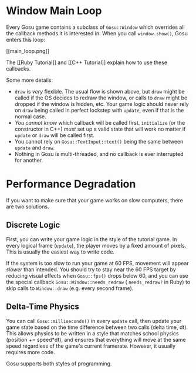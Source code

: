 # Window Main Loop

Every Gosu game contains a subclass of `Gosu::Window` which overrides all the callback methods it is interested in. When you call `window.show()`, Gosu enters this loop:

[[main_loop.png]]

The [[Ruby Tutorial]] and [[C++ Tutorial]] explain how to use these callbacks.

Some more details:

  * `draw` is _very_ flexible. The usual flow is shown above, but `draw` might be called if the OS decides to redraw the window, or calls to `draw` might be dropped if the window is hidden, etc. Your game logic should never rely on `draw` being called in perfect lockstep with `update`, even if that is the normal case.
  * _You cannot know_ which callback will be called first. `initialize` (or the constructor in C++) _must_ set up a valid state that will work no matter if `update` or `draw` will be called first.
  * You cannot rely on `Gosu::TextInput::text()` being the same between `update` and `draw`.
  * Nothing in Gosu is multi-threaded, and no callback is ever interrupted for another.

# Performance Degradation

If you want to make sure that your game works on slow computers, there are two solutions.

## Discrete Logic

First, you can write your game logic in the style of the tutorial game. In every logical frame (`update`), the player moves by a fixed amount of pixels. This is usually the easiest way to write code.

If the system is too slow to run your game at 60 FPS, movement will appear *slower* than intended. You should try to stay near the 60 FPS target by reducing visual effects when `Gosu::fps()` drops below 60, and you can use the special callback `Gosu::Window::needs_redraw` ( `needs_redraw?` in Ruby) to skip calls to `Window::draw` (e.g. every second frame).

## Delta-Time Physics

You can call `Gosu::milliseconds()` in every `update` call, then update your game state based on the time difference between two calls (delta time, dt). This allows physics to be written in a style that matches school physics (position += speed*dt), and ensures that everything will move at the same speed regardless of the game's current framerate. However, it usually requires more code.

Gosu supports both styles of programming.

